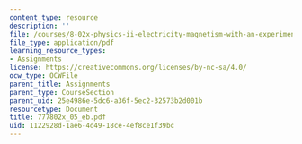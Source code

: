 ```yaml
---
content_type: resource
description: ''
file: /courses/8-02x-physics-ii-electricity-magnetism-with-an-experimental-focus-spring-2005/1122928d1ae64d4918ce4ef8ce1f39bc_777802x_05_eb.pdf
file_type: application/pdf
learning_resource_types:
- Assignments
license: https://creativecommons.org/licenses/by-nc-sa/4.0/
ocw_type: OCWFile
parent_title: Assignments
parent_type: CourseSection
parent_uid: 25e4986e-5dc6-a36f-5ec2-32573b2d001b
resourcetype: Document
title: 777802x_05_eb.pdf
uid: 1122928d-1ae6-4d49-18ce-4ef8ce1f39bc
---
```

